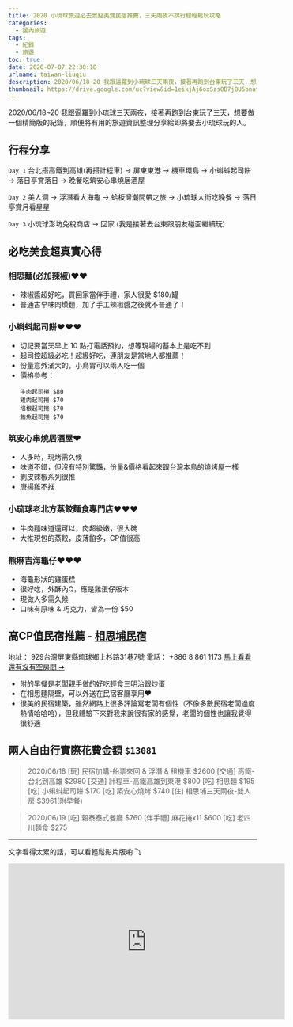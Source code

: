 ```yaml
---
title: 2020 小琉球旅遊必去景點美食民宿推薦，三天兩夜不排行程輕鬆玩攻略
categories:
  - 國內旅遊
tags:
  - 紀錄
  - 旅遊
toc: true
date: 2020-07-07 22:30:18
urlname: taiwan-liuqiu
description: 2020/06/18~20 我跟逼羅到小琉球三天兩夜，接著再跑到台東玩了三天，想要做一個精簡版的紀錄，順便將有用的旅遊資訊整理分享給即將要去小琉球玩的人。
thumbnail: https://drive.google.com/uc?view&id=1eikjAj6oxSzs0B7j8U5bnataoMWdUQ5W
---
```


2020/06/18~20 我跟逼羅到小琉球三天兩夜，接著再跑到台東玩了三天，想要做一個精簡版的紀錄，順便將有用的旅遊資訊整理分享給即將要去小琉球玩的人。

## 行程分享
`Day 1`
台北搭高鐵到高雄(再搭計程車) → 屏東東港 → 機車環島 → 小蝌蚪起司餅 → 落日亭賞落日 → 晚餐吃筑安心串燒居酒屋<!-- more -->

`Day 2`
美人洞 → 浮潛看大海龜 → 蛤板灣潮間帶之旅 → 小琉球大街吃晚餐 → 落日亭賞月看星星

`Day 3`
小琉球澎坊免稅商店 → 回家 (我是接著去台東跟朋友碰面繼續玩)

## 必吃美食超真實心得
### 相思麵(必加辣椒)♥♥
* 辣椒醬超好吃，買回家當伴手禮，家人很愛 $180/罐
* 普通古早味肉燥麵，加了手工辣椒醬之後就不普通了！

### 小蝌蚪起司餅♥♥♥
* 切記要當天早上 10 點打電話預約，想等現場的基本上是吃不到
* 起司控超級必吃！超級好吃，連朋友是當地人都推薦！
* 份量意外滿大的，小鳥胃可以兩人吃一個
* 價格參考：
    ```
    牛肉起司捲 $80
    雞肉起司捲 $70
    培根起司捲 $70
    鮪魚起司捲 $70
    ```

### 筑安心串燒居酒屋♥
* 人多時，現烤需久候
* 味道不錯，但沒有特別驚豔，份量&價格看起來跟台灣本島的燒烤屋一樣
* 剝皮辣椒系列很推
* 唐揚雞不推

### 小琉球老北方蒸餃麵食專門店♥♥♥
* 牛肉麵味道還可以，肉超級嫩，很大碗
* 大推現包的蒸餃，皮薄餡多，CP值很高

### 熊麻吉海龜仔♥♥♥
* 海龜形狀的雞蛋糕
* 很好吃，外酥內Q，應是雞蛋仔版本
* 現做人多需久候
* 口味有原味 & 巧克力，皆為一份 $50

## 高CP值民宿推薦 - [相思埔民宿](https://www.agoda.com/partners/partnersearch.aspx?pcs=1&cid=1883762&hl=zh&hid=862383)
地址： 929台灣屏東縣琉球鄉上杉路31巷7號
電話： +886 8 861 1173
[馬上看看還有沒有空房間 ➜](https://www.agoda.com/partners/partnersearch.aspx?pcs=1&cid=1883762&hl=zh&hid=862383)
* 附的早餐是老闆親手做的好吃輕食三明治跟炒蛋
* 在相思麵隔壁，可以外送在民宿客廳享用♥
* 很美的民宿建築，雖然網路上很多評論寫老闆有個性（不像多數民宿老闆過度熱情哈哈哈），但我體驗下來對我來說很有家的感覺，老闆的個性也讓我覺得很舒適

## 兩人自由行實際花費金額 `$13081`
> 2020/06/18
[玩] 民宿加購-船票來回 & 浮潛 & 租機車 $2600
[交通] 高鐵-台北到高雄 $2980
[交通] 計程車-高鐵高雄到東港 $800
[吃] 相思麵 $195
[吃] 小蝌蚪起司餅 $170
[吃] 築安心燒烤 $740
[住] 相思埔三天兩夜-雙人房 $3961(附早餐)

> 2020/06/19
[吃] 穀泰泰式餐廳 $760
[伴手禮] 麻花捲x11 $600
[吃] 老四川麵食 $275

---

文字看得太累的話，可以看輕鬆影片版喲 ⤵
<iframe width="560" height="315" src="https://www.youtube.com/embed/4zvI3r4Di_g" frameborder="0" allow="accelerometer; autoplay; encrypted-media; gyroscope; picture-in-picture" allowfullscreen></iframe>